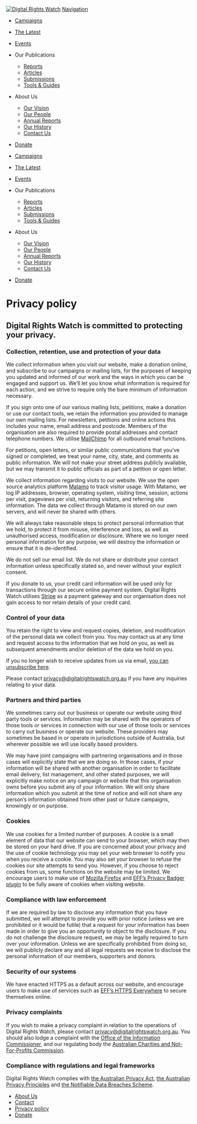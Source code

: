 [![Digital Rights Watch](//digitalrightswatch.org.au/wp-content/uploads/2019/07/DRWLogo_black_w_yellow-300x123.png)](https://digitalrightswatch.org.au/) [Navigation](#)

* [Campaigns](https://digitalrightswatch.org.au/campaigns/)
* [The Latest](https://digitalrightswatch.org.au/news/)
* [Events](https://digitalrightswatch.org.au/events/)
* Our Publications
    * [Reports](https://digitalrightswatch.org.au/category/reports/)
    * [Articles](https://digitalrightswatch.org.au/category/articles/)
    * [Submissions](https://digitalrightswatch.org.au/category/submissions/)
    * [Tools & Guides](https://digitalrightswatch.org.au/category/tools-guides/)
* About Us
    * [Our Vision](https://digitalrightswatch.org.au/about/)
    * [Our People](https://digitalrightswatch.org.au/about/our-people/)
    * [Annual Reports](https://digitalrightswatch.org.au/annual-reports/)
    * [Our History](https://digitalrightswatch.org.au/about/our-history/)
    * [Contact Us](https://digitalrightswatch.org.au/contact/)
* [Donate](https://donate.digitalrightswatch.org.au/)

* [Campaigns](https://digitalrightswatch.org.au/campaigns/)
* [The Latest](https://digitalrightswatch.org.au/news/)
* [Events](https://digitalrightswatch.org.au/events/)
* Our Publications
    * [Reports](https://digitalrightswatch.org.au/category/reports/)
    * [Articles](https://digitalrightswatch.org.au/category/articles/)
    * [Submissions](https://digitalrightswatch.org.au/category/submissions/)
    * [Tools & Guides](https://digitalrightswatch.org.au/category/tools-guides/)
* About Us
    * [Our Vision](https://digitalrightswatch.org.au/about/)
    * [Our People](https://digitalrightswatch.org.au/about/our-people/)
    * [Annual Reports](https://digitalrightswatch.org.au/annual-reports/)
    * [Our History](https://digitalrightswatch.org.au/about/our-history/)
    * [Contact Us](https://digitalrightswatch.org.au/contact/)
* [Donate](https://donate.digitalrightswatch.org.au/)

Privacy policy
==============

Digital Rights Watch is committed to protecting your privacy.
-------------------------------------------------------------

### **Collection, retention, use and protection of your data**

We collect information when you visit our website, make a donation online, and subscribe to our campaigns or mailing lists, for the purposes of keeping you updated and informed of our work and the ways in which you can be engaged and support us. We’ll let you know what information is required for each action, and we strive to require only the bare minimum of information necessary.

If you sign onto one of our various mailing lists, petitions, make a donation or use our contact tools, we retain the information you provided to manage our own mailing lists. For newsletters, petitions and online actions this includes your name, email address and postcode. Members of the organisation are also required to provide postal addresses and contact telephone numbers. We utilise [MailChimp](http://mailchimp.com/) for all outbound email functions.

For petitions, open letters, or similar public communications that you’ve signed or completed, we treat your name, city, state, and comments as public information. We will not make your street address publicly available, but we may transmit it to public officials as part of a petition or open letter.

We collect information regarding visits to our website. We use the open source analytics platform [Matamo](https://matomo.org/) to track visitor usage. With Matamo, we log IP addresses, browser, operating system, visiting time, session, actions per visit, pageviews per visit, returning visitors, and referring site information. The data we collect through Matamo is stored on our own servers, and will never be shared with others.

We will always take reasonable steps to protect personal information that we hold, to protect it from misuse, interference and loss, as well as unauthorised access, modification or disclosure. Where we no longer need personal information for any purpose, we will destroy the information or ensure that it is de-identified.

We do not sell our email list. We do not share or distribute your contact information unless specifically stated so, and never without your explicit consent.

If you donate to us, your credit card information will be used only for transactions through our secure online payment system. Digital Rights Watch utilises [Stripe](http://stripe.com/) as a payment gateway and our organisation does not gain access to nor retain details of your credit card.

### **Control of your data**

You retain the right to view and request copies, deletion, and modification of the personal data we collect from you. You may contact us at any time and request access to the information that we hold on you, as well as subsequent amendments and/or deletion of the data we hold on you.

If you no longer wish to receive updates from us via email, [you can unsubscribe here](https://digitalrightswatch.us12.list-manage.com/unsubscribe?u=44613b511a49dd01d99e07112&id=ea2199f445).

Please contact [privacy@digitalrightswatch.org.au](mailto:privacy@digitalrightswatch.org.au) if you have any inquiries relating to your data.

### **Partners and third parties**

We sometimes carry out our business or operate our website using third party tools or services. Information may be shared with the operators of those tools or services in connection with our use of those tools or services to carry out business or operate our website. These providers may sometimes be based in or operate in jurisdictions outside of Australia, but wherever possible we will use locally based providers.

We may have joint campaigns with partnering organisations and in those cases will explicitly state that we are doing so. In those cases, if your information will be shared with another organisation in order to facilitate email delivery, list management, and other stated purposes, we will explicitly make notice on any campaign or website that this organisation owns before you submit any of your information. We will only share information which you submit at the time of notice and will not share any person’s information obtained from other past or future campaigns, knowingly or on purpose.

### **Cookies**

We use cookies for a limited number of purposes. A cookie is a small element of data that our website can send to your browser, which may then be stored on your hard drive. If you are concerned about your privacy and the use of cookie technology you may set your web browser to notify you when you receive a cookie. You may also set your browser to refuse the cookies our site attempts to send you. However, if you choose to reject cookies from us, some functions on the website may be limited. We encourage users to make use of [Mozilla Firefox](https://www.mozilla.org/en-US/firefox/new/) and [EFF’s Privacy Badger plugin](https://www.eff.org/privacybadger) to be fully aware of cookies when visiting website.

### **Compliance with law enforcement**

If we are required by law to disclose any information that you have submitted, we will attempt to provide you with prior notice (unless we are prohibited or it would be futile) that a request for your information has been made in order to give you an opportunity to object to the disclosure. If you do not challenge the disclosure request, we may be legally required to turn over your information. Unless we are specifically prohibited from doing so, we will publicly declare any and all legal requests we receive to disclose the personal information of our members, supporters and donors.

### **Security of our systems**

We have enacted HTTPS as a default across our website, and encourage users to make use of services such as [EFF’s HTTPS Everywhere](https://www.eff.org/https-everywhere) to secure themselves online.

### **Privacy complaints**

If you wish to make a privacy complaint in relation to the operations of Digital Rights Watch, please contact [privacy@digitalrightswatch.org.au](mailto:privacy@digitalrightswatch.org.au). You should also lodge a complaint with the [Office of the Information Commissioner](https://www.oaic.gov.au/individuals/how-do-i-make-a-privacy-complaint), and our regulating body the [Australian Charities and Not-For-Profits Commission](https://acnc.gov.au/ACNC/Publications/Policy_PDFs/CommSt_CharComplain.aspx).

### **Compliance with regulations and legal frameworks**

Digital Rights Watch complies with [the Australian Privacy Act](http://www.oaic.gov.au/privacy-law/privacy-act/), [the Australian Privacy Principles](https://www.oaic.gov.au/privacy-law/privacy-act/australian-privacy-principles) and [the Notifiable Data Breaches Scheme](https://www.oaic.gov.au/privacy-law/privacy-act/notifiable-data-breaches-scheme).

[](https://www.facebook.com/DigiRightsWatch/ "Facebook")[](https://twitter.com/drwaus "Twitter")[](https://www.youtube.com/channel/UCqvz-NcFmeGzK4Y9t6l8E_w "YouTube")[](https://instagram.com/DRWaus "Instagram")

* [About Us](https://digitalrightswatch.org.au/about/)
* [Contact](https://digitalrightswatch.org.au/contact/)
* [Privacy policy](https://digitalrightswatch.org.au/privacy-policy/)
* [Donate](https://donate.digitalrightswatch.org.au/)